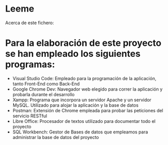 <div class="header">
  <h1>Leeme</h1>
  <p>Acerca de este fichero:</p>
</div>
    <div class="content">
        <h1>Para la elaboración de este proyecto se han empleado los siguientes programas: </h1>
        <ul>
            <li>Visual Studio Code: Empleado para la programación de la aplicación, tanto Front-End como Back-End</li>
            <li>Google Chrome Dev: Navegador web elegido para correr la aplicación y probarla durante el desarrollo</li>
            <li>Xampp: Programa que incorpora un servidor Apache y un servidor MySQL. Utilizado para alojar la
                aplicación y la base de datos</li>
            <li>Postman: Extensión de Chrome empleada para probar las peticiones del servicio RESTful</li>
            <li>Libre Office: Procesador de textos utilizado para documentar todo el proyecto</li>
            <li>SQL Workbench: Gestor de Bases de datos que empleamos para administrar la base de datos del proyecto
            </li>
        </ul>
    </div>
